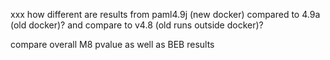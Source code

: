 xxx how different are results from paml4.9j (new docker) compared to 4.9a (old docker)?  and compare to v4.8 (old runs outside docker)?

compare overall M8 pvalue as well as BEB results


